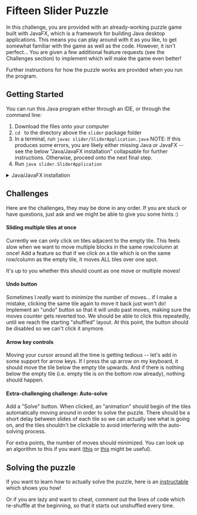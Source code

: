 # Fifteen Slider Puzzle
In this challenge, you are provided with an already-working puzzle game built with JavaFX, which is a framework for building Java desktop applications. This means you can play around with it as you like, to get somewhat familiar with the game as well as the code. However, it isn't perfect... You are given a few additional feature requests (see the Challenges section) to implement which will make the game even better! 

Further instructions for how the puzzle works are provided when you run the program.

## Getting Started
You can run this Java program either through an IDE, or through the command line:
1. Download the files onto your computer
2. `cd ` to the directory above the `slider` package folder
3. In a terminal, run `javac slider/SliderApplication.java`
NOTE: If this produces some errors, you are likely either missing Java or JavaFX -- see the below "Java/JavaFX installation" collapsable for further instructions. 
Otherwise, proceed onto the next final step.
5. Run `java slider.SliderApplication`

<details>
<summary>Java/JavaFX installation</summary>

### Java/JavaFX installation
Open a command prompt and type `javac -version`. Java 11 or later does not come with JavaFX (a library needed for this program) installed, so I suggest installing Oracle Java (JDK) 8 [here](https://www.oracle.com/technetwork/java/javase/downloads/jdk8-downloads-2133151.html) if you do not have Java installed or you have a later version. Then follow the steps in the install wizard.

#### Extra steps - Windows
After installation, you might need to add the install location to the PATH variable. Instructions for how to do this are shown in [this link](https://www.java.com/en/download/help/path.xml). 

You may also need to remove other versions of Java, or just remove the old directory from the PATH variable.

Finally repeat the steps in the Getting Started section above.

#### Extra steps - Mac
To remove the other versions of Java (if applicable), go to: `/Library/Java/JavaVirtualMachines/` and move the folders which aren't `jdk1.8.0_231.jdk` to the Trash or somewhere else.

Finally repeat the steps in the Getting Started section above.
</details>


## Challenges
Here are the challenges, they may be done in any order. If you are stuck or have questions, just ask and we might be able to give you some hints :)

#### Sliding multiple tiles at once
Currently we can only click on tiles adjacent to the empty tile. This feels slow when we want to move multiple blocks in the same row/column at once! Add a feature so that if we click on a tile which is on the same row/column as the empty tile, it moves ALL tiles over one spot. 

It's up to you whether this should count as one move or multiple moves!

#### Undo button
Sometimes I *really* want to minimize the number of moves... if I make a mistake, clicking the same tile again to move it back just won't do! Implement an "undo" button so that it will undo past moves, making sure the moves counter gets reverted too. We should be able to click this repeatedly, until we reach the starting "shuffled" layout. At this point, the button should be disabled so we can't click it anymore. 

#### Arrow key controls
Moving your cursor around all the time is getting tedious -- let's add in some support for arrow keys. If I press the up arrow on my keyboard, it should move the tile below the empty tile upwards. And if there is nothing below the empty tile (i.e. empty tile is on the bottom row already), nothing should happen. 

#### Extra-challenging challenge: Auto-solve
Add a "Solve" button. When clicked, an "animation" should begin of the tiles automatically moving around in order to solve the puzzle. There should be a short delay between slides of each tile so we can actually see what is going on, and the tiles shouldn't be clickable to avoid interfering with the auto-solving process. 

For extra points, the number of moves should minimized. You can look up an algorithm to this if you want ([this](http://www.math.ubc.ca/~cass/courses/m308-02b/projects/grant/fifteen.html) or [this](http://jamie-wong.com/2011/10/16/fifteen-puzzle-algorithm/) might be useful).


## Solving the puzzle
If you want to learn how to actually solve the puzzle, here is an [instructable](https://www.instructables.com/id/How-To-Solve-The-15-Puzzle/) which shows you how!

Or if you are lazy and want to cheat, comment out the lines of code which re-shuffle at the beginning, so that it starts out unshuffled every time.
